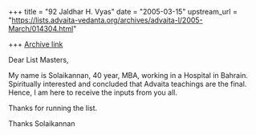 +++
title = "92 Jaldhar H. Vyas"
date = "2005-03-15"
upstream_url = "https://lists.advaita-vedanta.org/archives/advaita-l/2005-March/014304.html"

+++
[Archive link](https://lists.advaita-vedanta.org/archives/advaita-l/2005-March/014304.html)

Dear List Masters,

My name is Solaikannan, 40 year, MBA, working in a Hospital in Bahrain.
Spiritually interested and concluded that Advaita teachings are the final.
Hence, I am here to receive the inputs from you all.

Thanks for running the list.

Thanks
Solaikannan

